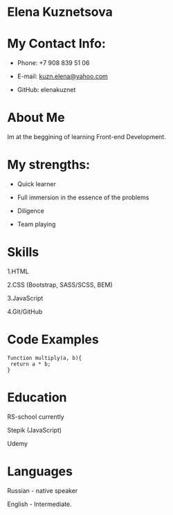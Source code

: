 # Elena Kuznetsova


# My Contact Info:


- Phone: +7 908 839 51 06

- E-mail: kuzn.elena@yahoo.com

- GitHub: elenakuznet




# About Me
 
 Im  at the beggining of learning Front-end Development.
 
 
 
 # My strengths:

- Quick learner


- Full immersion in the essence of the problems


- Diligence


- Team playing




# Skills
1.HTML


2.CSS (Bootstrap, SASS/SCSS, BEM)


3.JavaScript 




4.Git/GitHub

  
# Code Examples
```
function multiply(a, b){
 return a * b;
}
```


# Education

RS-school currently

Stepik  (JavaScript)

Udemy



# Languages

Russian - native speaker

English - Intermediate.
